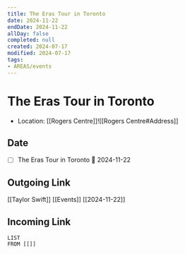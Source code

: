 ```yaml
---
title: The Eras Tour in Toronto
date: 2024-11-22
endDate: 2024-11-22
allDay: false
completed: null
created: 2024-07-17
modified: 2024-07-17
tags:
- AREAS/events
---
```

# The Eras Tour in Toronto
- Location: [[Rogers Centre]]![[Rogers Centre#Address]]
## Date
- [ ] The Eras Tour in Toronto 📅 2024-11-22
## Outgoing Link
[[Taylor Swift]]
[[Events]]
[[2024-11-22]]
## Incoming Link
```dataview
LIST
FROM [[]]
```
